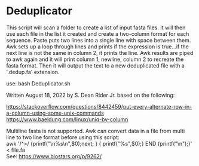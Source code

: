 # Deduplicator
This script will scan a folder to create a list of input fasta files. It will then use each file in the list it created
and create a two-column format for each sequence.  Paste puts two lines into a single line with space between them. Awk sets up a loop through lines and prints if the expression is true...if the next line is not the same in column 2, it prints the line.  Awk results are piped to awk again and it will print column 1, newline, column 2 to recreate the fasta format.  Then it will output the text to a new deduplicated file with a '.dedup.fa' extension.

use: bash Deduplicator.sh

Written August 18, 2022 by S. Dean Rider Jr. based on the following:

https://stackoverflow.com/questions/8442459/put-every-alternate-row-in-a-column-using-some-unix-commands <br>
https://www.baeldung.com/linux/uniq-by-column

Multiline fasta is not supported. Awk can convert data in a file from multi line to two line format before using this script: <br>
awk '/^>/ {printf("\n%s\n",$0);next; } { printf("%s",$0);}  END {printf("\n");}' < file.fa
<br>See: https://www.biostars.org/p/9262/
